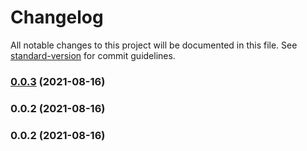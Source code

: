 # Changelog

All notable changes to this project will be documented in this file. See [standard-version](https://github.com/conventional-changelog/standard-version) for commit guidelines.

### [0.0.3](https://github.com/rryter/provider-wrappers/compare/v0.0.2...v0.0.3) (2021-08-16)

### 0.0.2 (2021-08-16)

### 0.0.2 (2021-08-16)
